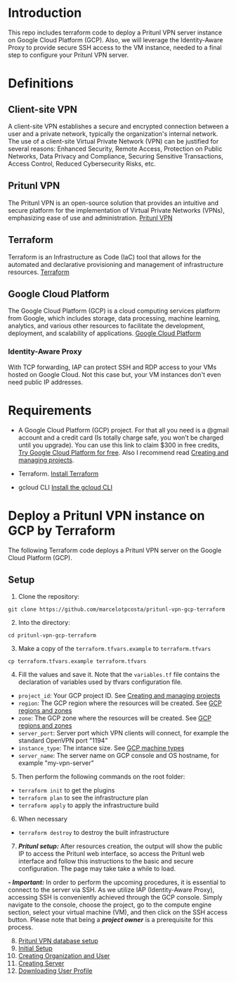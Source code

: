 # Introduction

This repo includes terraform code to deploy a Pritunl VPN server instance on Google Cloud Platform (GCP). Also, we will leverage the Identity-Aware Proxy to provide secure SSH access to the VM instance, needed to a final step to configure your Pritunl VPN server.

# Definitions

## Client-site VPN

A client-site VPN establishes a secure and encrypted connection between a user and a private network, typically the organization's internal network. The use of a client-site Virtual Private Network (VPN) can be justified for several reasons: Enhanced Security, Remote Access, Protection on Public Networks, Data Privacy and Compliance, Securing Sensitive Transactions, Access Control, Reduced Cybersecurity Risks, etc.

## Pritunl VPN 

The Pritunl VPN is an open-source solution that provides an intuitive and secure platform for the implementation of Virtual Private Networks (VPNs), emphasizing ease of use and administration. [Pritunl VPN](https://pritunl.com/)

## Terraform

Terraform is an Infrastructure as Code (IaC) tool that allows for the automated and declarative provisioning and management of infrastructure resources. [Terraform](https://www.terraform.io/)

## Google Cloud Platform

The Google Cloud Platform (GCP) is a cloud computing services platform from Google, which includes storage, data processing, machine learning, analytics, and various other resources to facilitate the development, deployment, and scalability of applications. [Google Cloud Platform](https://cloud.google.com/gcp)

### Identity-Aware Proxy

With TCP forwarding, IAP can protect SSH and RDP access to your VMs hosted on Google Cloud. Not this case but, your VM instances don't even need public IP addresses.

# Requirements

* A Google Cloud Platform (GCP) project. For that all you need is a @gmail account and a credit card (Is totally charge safe, you won’t be charged until you upgrade). You can use this link to claim $300 in free credits, [Try Google Cloud Platform for free](https://cloud.google.com/free). Also I recommend read [Creating and managing projects](https://cloud.google.com/resource-manager/docs/creating-managing-projects).

* Terraform. [Install Terraform](https://developer.hashicorp.com/terraform/install)

* gcloud CLI [Install the gcloud CLI](https://cloud.google.com/sdk/docs/install)

# Deploy a Pritunl VPN instance on GCP by Terraform

The following Terraform code deploys a Pritunl VPN server on the Google Cloud Platform (GCP).

## Setup

1. Clone the repository:
  ```
  git clone https://github.com/marcelotpcosta/pritunl-vpn-gcp-terraform
  ```

2. Into the directory:
  ```
  cd pritunl-vpn-gcp-terraform
  ```

3. Make a copy of the `terraform.tfvars.example` to `terraform.tfvars`
  ```
  cp terraform.tfvars.example terraform.tfvars
  ```

4. Fill the values and save it. Note that the `variables.tf` file contains the declaration of variables used by tfvars configuration file.

- `project_id`: Your GCP project ID. See [Creating and managing projects](https://cloud.google.com/resource-manager/docs/creating-managing-projects)
- `region`: The GCP region where the resources will be created. See [GCP regions and zones](https://cloud.google.com/compute/docs/regions-zones)
- `zone`: The GCP zone where the resources will be created. See [GCP regions and zones](https://cloud.google.com/compute/docs/regions-zones)
- `server_port`: Server port which VPN clients will connect, for example the standard OpenVPN port "1194"
- `instance_type`: The intance size. See [GCP machine types](https://cloud.google.com/compute/docs/machine-resource)
- `server_name`: The server name on GCP console and OS hostname, for example "my-vpn-server"

5. Then perform the following commands on the root folder:

- `terraform init` to get the plugins
- `terraform plan` to see the infrastructure plan
- `terraform apply` to apply the infrastructure build

6. When necessary
- `terraform destroy` to destroy the built infrastructure

7. ***Pritunl setup:*** After resources creation, the output will show the public IP to access the Pritunl web interface, so access the Pritunl web interface and follow this instructions to the basic and secure configuration. The page may take take a while to load.

***- Important:*** In order to perform the upcoming procedures, it is essential to connect to the server via SSH. As we utilize IAP (Identity-Aware Proxy), accessing SSH is conveniently achieved through the GCP console. Simply navigate to the console, choose the project, go to the compute engine section, select your virtual machine (VM), and then click on the SSH access button. Please note that being a ***project owner*** is a prerequisite for this process.

8. [Pritunl VPN database setup](https://docs.pritunl.com/docs/configuration-5#database-setup)
9. [Initial Setup](https://docs.pritunl.com/docs/configuration-5#initial-setup)
10. [Creating Organization and User](https://docs.pritunl.com/docs/connecting#creating-organization-and-user)
11. [Creating Server](https://docs.pritunl.com/docs/connecting#creating-server)
12. [Downloading User Profile](https://docs.pritunl.com/docs/connecting#downloading-user-profile)